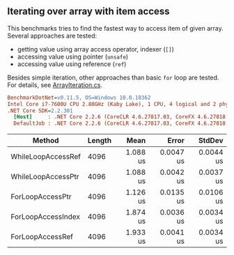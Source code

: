 ﻿## Iterating over array with item access

This benchmarks tries to find the fastest way to access item of given array.
Several approaches are tested:

- getting value using array access operator, indexer (`[]`)
- accessing value using pointer (`unsafe`)
- accessing value using reference (`ref`)

Besides simple iteration, other approaches than basic `for` loop are tested.
For details, see [ArrayIteration.cs](./ArrayIteration.cs).

``` ini
BenchmarkDotNet=v0.11.5, OS=Windows 10.0.18362
Intel Core i7-7600U CPU 2.80GHz (Kaby Lake), 1 CPU, 4 logical and 2 physical cores
.NET Core SDK=2.2.301
  [Host]     : .NET Core 2.2.6 (CoreCLR 4.6.27817.03, CoreFX 4.6.27818.02), 64bit RyuJIT
  DefaultJob : .NET Core 2.2.6 (CoreCLR 4.6.27817.03, CoreFX 4.6.27818.02), 64bit RyuJIT
```

|             Method | Length |     Mean |     Error |    StdDev |
|------------------- |------- |---------:|----------:|----------:|
| WhileLoopAccessRef |   4096 | 1.088 us | 0.0047 us | 0.0044 us |
| WhileLoopAccessPtr |   4096 | 1.088 us | 0.0042 us | 0.0037 us |
|   ForLoopAccessPtr |   4096 | 1.126 us | 0.0135 us | 0.0106 us |
| ForLoopAccessIndex |   4096 | 1.874 us | 0.0036 us | 0.0034 us |
|   ForLoopAccessRef |   4096 | 1.933 us | 0.0041 us | 0.0034 us |
